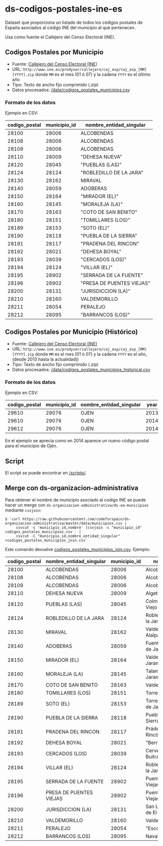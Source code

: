 # ds-codigos-postales-ine-es

Dataset que proporciona un listado de todos los códigos postales de España asociados al código INE del municipio al que pertenecen.

Usa como fuente el Callejero del Censo Electoral (INE).

## Codigos Postales por Municipio
- Fuente: [Callejero del Censo Electoral (INE)](http://www.ine.es/ss/Satellite?L=es_ES&c=Page&cid=1254735624326&p=1254735624326&pagename=ProductosYServicios%2FPYSLayout)
- URL: `http://www.ine.es/prodyser/callejero/caj_esp/caj_esp_[MM][YYYY].zip` donde `MM` es el mes (01 ó 07) y la cadena `YYYY` es el último año
- Tipo: Texto de ancho fijo comprimido (.zip)
- Datos procesados: [/data/codigos_postales_municipios.csv](data/codigos_postales_municipios.csv)


### Formato de los datos


Ejemplo en CSV:

| codigo_postal | municipio_id | nombre_entidad_singular   |
|---------------|--------------|---------------------------|
| 28100         | 28006        | ALCOBENDAS                |
| 28108         | 28006        | ALCOBENDAS                |
| 28109         | 28006        | ALCOBENDAS                |
| 28110         | 28009        | "DEHESA NUEVA"            |
| 28120         | 28045        | "PUEBLAS (LAS)"           |
| 28124         | 28124        | "ROBLEDILLO DE LA JARA"   |
| 28130         | 28162        | MIRAVAL                   |
| 28140         | 28059        | ADOBERAS                  |
| 28150         | 28164        | "MIRADOR (EL)"            |
| 28160         | 28145        | "MORALEJA (LA)"           |
| 28170         | 28163        | "COTO DE SAN BENITO"      |
| 28180         | 28151        | "TOMILLARES (LOS)"        |
| 28189         | 28153        | "SOTO (EL)"               |
| 28190         | 28118        | "PUEBLA DE LA SIERRA"     |
| 28191         | 28117        | "PRADENA DEL RINCON"      |
| 28192         | 28021        | "DEHESA BOYAL"            |
| 28193         | 28039        | "CERCADOS (LOS)"          |
| 28194         | 28124        | "VILLAR (EL)"             |
| 28195         | 28902        | "SERRADA DE LA FUENTE"    |
| 28196         | 28902        | "PRESA DE PUENTES VIEJAS" |
| 28200         | 28131        | "JURISDICCION (LA)"       |
| 28210         | 28160        | VALDEMORILLO              |
| 28211         | 28054        | PERALEJO                  |
| 28212         | 28095        | "BARRANCOS (LOS)"         |


## Codigos Postales por Municipio (Histórico)
- Fuente: [Callejero del Censo Electoral (INE)](http://www.ine.es/ss/Satellite?L=es_ES&c=Page&cid=1254735624326&p=1254735624326&pagename=ProductosYServicios%2FPYSLayout)
- URL: `http://www.ine.es/prodyser/callejero/caj_esp/caj_esp_[MM][YYYY].zip` donde `MM` es el mes (01 ó 07) y la cadena `YYYY` es el año, (desde 2013 hasta la actualidad))
- Tipo: Texto de ancho fijo comprimido (.zip)
- Datos procesados: [/data/codigos_postales_municipios_historical.csv](data/codigos_postales_municipios_historical.csv)



### Formato de los datos


Ejemplo en CSV:

| codigo_postal | municipio_id | nombre_entidad_singular | year | month |
|---------------|--------------|-------------------------|------|-------|
| 29610         | 29076        | OJEN                    | 2013 |    07 |
| 29610         | 29076        | OJEN                    | 2014 |    01 |
| 29612         | 29076        | OJEN                    | 2014 |    01 |


En el ejemplo se aprecia como en 2014 aparece un nuevo código postal para el municipio de Ojén.



## Script

El script se puede encontrar en [/scripts/](/scripts/).


## Merge con ds-organizacion-administrativa

Para obtener el nombre de municipio asociado al codigo INE se puede hacer un merge con `ds-organizacion-administrativa/ds-oa-municipios` mediante `csvjoin`:

    $ `curl https://raw.githubusercontent.com/codeforspain/ds-organizacion-administrativa/master/data/municipios.csv |
         csvcut -c 'municipio_id,nombre' |csvjoin -c "municipio_id"  codigos_postales_municipios.csv - |
         csvcut -C "municipio_id,nombre_entidad_singular" >codigos_postales_municipios_join.csv`

Este comando devuelve [codigos_postales_municipios_join.csv](data/codigos_postales_municipios_join.csv). Ejemplo:


| codigo_postal | nombre_entidad_singular | municipio_id | nombre                     |
|---------------|-------------------------|--------------|----------------------------|
| 28100         | ALCOBENDAS              | 28006        | Alcobendas                 |
| 28108         | ALCOBENDAS              | 28006        | Alcobendas                 |
| 28109         | ALCOBENDAS              | 28006        | Alcobendas                 |
| 28110         | DEHESA NUEVA            | 28009        | Algete                     |
| 28120         | PUEBLAS (LAS)           | 28045        | Colmenar Viejo             |
| 28124         | ROBLEDILLO DE LA JARA   | 28124        | Robledillo de la Jara      |
| 28130         | MIRAVAL                 | 28162        | Valdeolmos-Alalpardo       |
| 28140         | ADOBERAS                | 28059        | Fuente el Saz de Jarama    |
| 28150         | MIRADOR (EL)            | 28164        | Valdetorres de Jarama      |
| 28160         | MORALEJA (LA)           | 28145        | Talamanca de Jarama        |
| 28170         | COTO DE SAN BENITO      | 28163        | Valdepiélagos              |
| 28180         | TOMILLARES (LOS)        | 28151        | Torrelaguna                |
| 28189         | SOTO (EL)               | 28153        | Torremocha de Jarama       |
| 28190         | PUEBLA DE LA SIERRA     | 28118        | Puebla de la Sierra        |
| 28191         | PRADENA DEL RINCON      | 28117        | Prádena del Rincón         |
| 28192         | DEHESA BOYAL            | 28021        | "Berrueco, El"             |
| 28193         | CERCADOS (LOS)          | 28039        | Cervera de Buitrago        |
| 28194         | VILLAR (EL)             | 28124        | Robledillo de la Jara      |
| 28195         | SERRADA DE LA FUENTE    | 28902        | Puentes Viejas             |
| 28196         | PRESA DE PUENTES VIEJAS | 28902        | Puentes Viejas             |
| 28200         | JURISDICCION (LA)       | 28131        | San Lorenzo de El Escorial |
| 28210         | VALDEMORILLO            | 28160        | Valdemorillo               |
| 28211         | PERALEJO                | 28054        | "Escorial, El"             |
| 28212         | BARRANCOS (LOS)         | 28095        | Navalagamella              |



